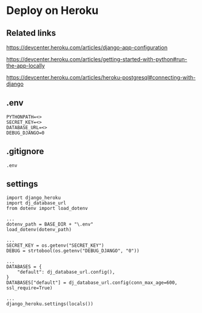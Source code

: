 # Deploy on Heroku



## Related links

https://devcenter.heroku.com/articles/django-app-configuration

https://devcenter.heroku.com/articles/getting-started-with-python#run-the-app-locally

https://devcenter.heroku.com/articles/heroku-postgresql#connecting-with-django


## .env

```
PYTHONPATH=<>
SECRET_KEY=<>
DATABASE_URL=<>
DEBUG_DJANGO=0
```

## .gitignore

```
.env
```

## settings

```
import django_heroku
import dj_database_url
from dotenv import load_dotenv

...
dotenv_path = BASE_DIR + "\.env"
load_dotenv(dotenv_path)

...
SECRET_KEY = os.getenv("SECRET_KEY")
DEBUG = strtobool(os.getenv("DEBUG_DJANGO", "0"))

...
DATABASES = {
    "default": dj_database_url.config(),
}
DATABASES["default"] = dj_database_url.config(conn_max_age=600, ssl_require=True)

...
django_heroku.settings(locals())


```